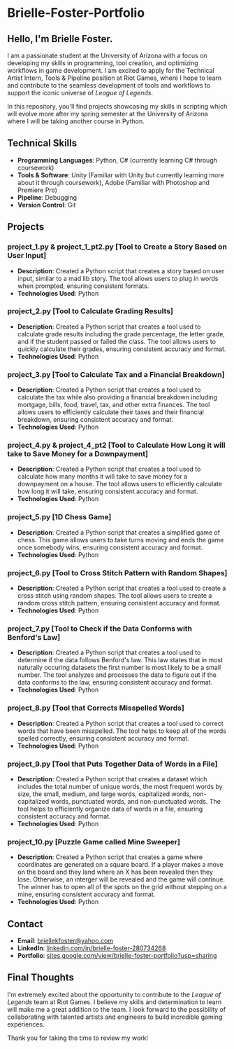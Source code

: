 # Brielle-Foster-Portfolio

## Hello, I'm Brielle Foster.

I am a passionate student at the University of Arizona with a focus on developing my skills in programming, tool creation, and optimizing workflows in game development. I am excited to apply for the Technical Artist Intern, Tools & Pipeline position at Riot Games, where I hope to learn and contribute to the seamless development of tools and workflows to support the iconic universe of *League of Legends*.

In this repository, you'll find projects showcasing my skills in scripting which will evolve more after my spring semester at the University of Arizona where I will be taking another course in Python.

## Technical Skills

- **Programming Languages**: Python, C# (currently learning C# through coursework)
- **Tools & Software**: Unity (Familiar with Unity but currently learning more about it through coursework), Adobe (Familiar with Photoshop and Premiere Pro)
- **Pipeline**: Debugging
- **Version Control**: Git
  
## Projects 

### **project_1.py & project_1_pt2.py [Tool to Create a Story Based on User Input]**
- **Description**: Created a Python script that creates a story based on user input, similar to a mad lib story. The tool allows users to plug in words when prompted, ensuring consistent formats.
- **Technologies Used**: Python

### **project_2.py [Tool to Calculate Grading Results]**
- **Description**: Created a Python script that creates a tool used to calculate grade results including the grade percentage, the letter grade, and if the student passed or failed the class. The tool allows users to quickly calculate their grades, ensuring consistent accuracy and format.
- **Technologies Used**: Python

### **project_3.py [Tool to Calculate Tax and a Financial Breakdown]**
- **Description**: Created a Python script that creates a tool used to calculate the tax while also providing a financial breakdown including mortgage, bills, food, travel, tax, and other extra finances. The tool allows users to efficiently calculate their taxes and their financial breakdown, ensuring consistent accuracy and format.
- **Technologies Used**: Python

### **project_4.py & project_4_pt2 [Tool to Calculate How Long it will take to Save Money for a Downpayment]**
- **Description**: Created a Python script that creates a tool used to calculate how many months it will take to save money for a downpayment on a house. The tool allows users to efficiently calculate how long it will take, ensuring consistent accuracy and format.
- **Technologies Used**: Python

### **project_5.py [1D Chess Game]**
- **Description**: Created a Python script that creates a simplified game of chess. This game allows users to take turns moving and ends the game once somebody wins, ensuring consistent accuracy and format.
- **Technologies Used**: Python

### **project_6.py [Tool to Cross Stitch Pattern with Random Shapes]**
- **Description**: Created a Python script that creates a tool used to create a cross stitch using random shapes. The tool allows users to create a random cross stitch pattern, ensuring consistent accuracy and format.
- **Technologies Used**: Python
  
### **project_7.py [Tool to Check if the Data Conforms with Benford's Law]**
- **Description**: Created a Python script that creates a tool used to determine if the data follows Benford's law. This law states that in most naturally occuring datasets the first number is most likely to be a small number. The tool analyzes and processes the data to figure out if the data conforms to the law, ensuring consistent accuracy and format.
- **Technologies Used**: Python

### **project_8.py [Tool that Corrects Misspelled Words]**
- **Description**: Created a Python script that creates a tool used to correct words that have been misspelled. The tool helps to keep all of the words spelled correctly, ensuring consistent accuracy and format.
- **Technologies Used**: Python

### **project_9.py [Tool that Puts Together Data of Words in a File]**
- **Description**: Created a Python script that creates a dataset which includes the total number of unique words, the most frequent words by size, the small, medium, and large words, capitalized words, non-capitalized words, punctuated words, and non-punctuated words. The tool helps to efficiently organize data of words in a file, ensuring consistent accuracy and format.
- **Technologies Used**: Python  

### **project_10.py [Puzzle Game called Mine Sweeper]**
- **Description**: Created a Python script that creates a game where coordinates are generated on a square board. If a player makes a move on the board and they land where an X has been revealed then they lose. Otherwise, an interger will be revealed and the game will continue. The winner has to open all of the spots on the grid without stepping on a mine, ensuring consistent accuracy and format.
- **Technologies Used**: Python

## Contact 

- **Email**: briellekfoster@yahoo.com
- **LinkedIn**: [linkedin.com/in/brielle-foster-280734268](https://www.linkedin.com/in/brielle-foster-280734268/)
- **Portfolio**: [sites.google.com/view/brielle-foster-portfolio?usp=sharing](https://sites.google.com/view/brielle-foster-portfolio/about)

## Final Thoughts

I'm extremely excited about the opportunity to contribute to the *League of Legends* team at Riot Games. I believe my skills and determination to learn will make me a great addition to the team. I look forward to the possibility of collaborating with talented artists and engineers to build incredible gaming experiences.

Thank you for taking the time to review my work!
